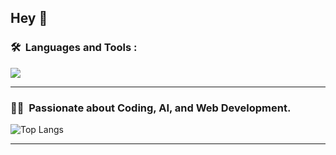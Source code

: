 ## Hey 👋

### 🛠 &nbsp;Languages and Tools :
<p align="left">
  <a href="https://skillicons.dev">
    <img src="https://skillicons.dev/icons?i=react,nextjs,flutter,express,nodejs,fastapi,prisma,mongodb,postgres,firebase,tensorflow,cv" />
  </a>
</p>

---

### :man_technologist: &nbsp;Passionate about Coding, AI, and Web Development.
![Top Langs](https://github-readme-stats.vercel.app/api/top-langs/?username=jayan110105&layout=compact&theme=vision-friendly-dark&hide=Jupyter%20Notebook)

---
